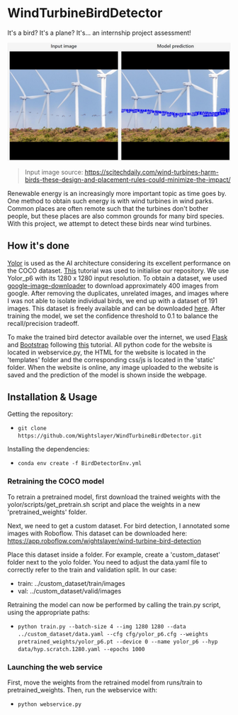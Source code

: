 # WindTurbineBirdDetector
It's a bird? It's a plane? It's... an internship project assessment!

![An example prediction from the trained yolor model](misc/Prediction_example1.jpg)

>Input image source: https://scitechdaily.com/wind-turbines-harm-birds-these-design-and-placement-rules-could-minimize-the-impact/

Renewable energy is an increasingly more important topic as time goes by. One method to obtain such energy is with wind turbines in wind parks. Common places are often remote such that the turbines don't bother people, but these places are also common grounds for many bird species. With this project, we attempt to detect these birds near wind turbines.

## How it's done
[Yolor](https://arxiv.org/abs/2105.04206) is used as the AI architecture considering its excellent performance on the COCO dataset. [This](https://blog.roboflow.com/train-yolor-on-a-custom-dataset/) tutorial was used to initialise our repository. We use Yolor_p6 with its 1280 x 1280 input resolution. To obtain a dataset, we used [google-image-downloader](https://github.com/Joeclinton1/google-images-download.git) to download approximately 400 images from google. After removing the duplicates, unrelated images, and images where I was not able to isolate individual birds, we end up with a dataset of 191 images. This dataset is freely available and can be downloaded [here](https://app.roboflow.com/wightslayer/wind-turbine-bird-detection). After training the model, we set the confidence threshold to 0.1 to balance the recall/precision tradeoff.

To make the trained bird detector available over the internet, we used [Flask](https://flask.palletsprojects.com/en/1.0.x/) and [Bootstrap](https://getbootstrap.com/) following [this](https://www.youtube.com/watch?v=BUh76-xD5qU&t=2149s) tutorial. All python code for the website is located in webservice.py, the HTML for the website is located in the 'templates' folder and the corresponding css/js is located in the 'static' folder. When the website is online, any image uploaded to the website is saved and the prediction of the model is shown inside the webpage.

## Installation & Usage

Getting the repository:
- `git clone https://github.com/Wightslayer/WindTurbineBirdDetector.git`

Installing the dependencies:
- `conda env create -f BirdDetectorEnv.yml`

### Retraining the COCO model

To retrain a pretrained model, first download the trained weights with the yolor/scripts/get_pretrain.sh script and place the weights in a new 'pretrained_weights' folder.

Next, we need to get a custom dataset. For bird detection, I annotated some images with Roboflow. This dataset can be downloaded here: https://app.roboflow.com/wightslayer/wind-turbine-bird-detection

Place this dataset inside a folder. For example, create a 'custom_dataset' folder next to the yolo folder. You need to adjust the data.yaml file to correctly refer to the train and validation split. In our case:
- train: ../custom_dataset/train/images
- val: ../custom_dataset/valid/images

Retraining the model can now be performed by calling the train.py script, using the appropriate paths:
- `python train.py --batch-size 4 --img 1280 1280 --data ../custom_dataset/data.yaml --cfg cfg/yolor_p6.cfg --weights pretrained_weights/yolor_p6.pt --device 0 --name yolor_p6 --hyp data/hyp.scratch.1280.yaml --epochs 1000`

### Launching the web service

First, move the weights from the retrained model from runs/train to pretrained_weights. Then, run the webservice with:
- `python webservice.py`


